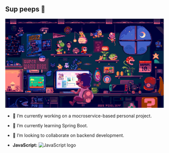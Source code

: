 ## Sup peeps 👋

<!--
**dilmi214/dilmi214** is a ✨ _special_ ✨ repository because its `README.md` (this file) appears on your GitHub profile.
-->

![Main Image](https://github.com/dilmi214/dilmi214/blob/main/codingImg.gif?raw=true)

- 🔭 I’m currently working on a mocroservice-based personal project.
- 🌱 I’m currently learning Spring Boot.
- 👯 I’m looking to collaborate on backend development.

- **JavaScript:** ![JavaScript logo](https://cdn.jsdelivr.net/npm/simple-icons@3/icons/javascript.svg)
